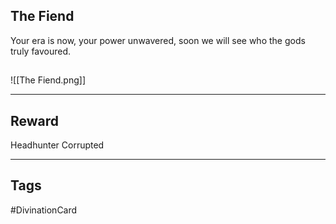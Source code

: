 ## The Fiend
Your era is now,
your power unwavered, 
soon we will see
who the gods truly favoured.
## 
![[The Fiend.png]]

---
## Reward
Headhunter
Corrupted

---
## Tags
#DivinationCard
